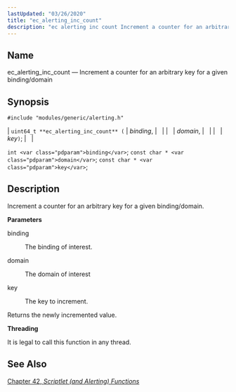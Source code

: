 ```yaml
---
lastUpdated: "03/26/2020"
title: "ec_alerting_inc_count"
description: "ec alerting inc count Increment a counter for an arbitrary key for a given binding domain uint 64 t ec alerting inc count binding domain key int binding const char domain const char key Increment a counter for an arbitrary key for a given binding domain binding The binding of..."
---
```


<a name="apis.ec_alerting_inc_count"></a> 
## Name

ec_alerting_inc_count — Increment a counter for an arbitrary key for a given binding/domain

## Synopsis

`#include "modules/generic/alerting.h"`

| `uint64_t **ec_alerting_inc_count** (` | <var class="pdparam">binding</var>, |   |
|   | <var class="pdparam">domain</var>, |   |
|   | <var class="pdparam">key</var>`)`; |   |

`int <var class="pdparam">binding</var>`;
`const char * <var class="pdparam">domain</var>`;
`const char * <var class="pdparam">key</var>`;<a name="idp58964096"></a> 
## Description

Increment a counter for an arbitrary key for a given binding/domain.

**<a name="idp58965344"></a> Parameters**

<dl class="variablelist">

<dt>binding</dt>

<dd>

The binding of interest.

</dd>

<dt>domain</dt>

<dd>

The domain of interest

</dd>

<dt>key</dt>

<dd>

The key to increment.

</dd>

</dl>

Returns the newly incremented value.

**<a name="idp58972224"></a> Threading**

It is legal to call this function in any thread.

<a name="idp58973328"></a> 
## See Also

[Chapter 42, *Scriptlet (and Alerting) Functions*](script "Chapter 42. Scriptlet (and Alerting) Functions")
